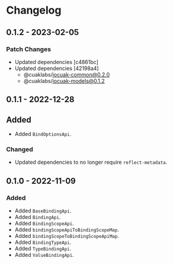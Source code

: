 # Changelog

## 0.1.2 - 2023-02-05

### Patch Changes

- Updated dependencies [c4861bc]
- Updated dependencies [42198a4]
  - @cuaklabs/iocuak-common@0.2.0
  - @cuaklabs/iocuak-models@0.1.2

## 0.1.1 - 2022-12-28

## Added

- Added `BindOptionsApi`.

### Changed

- Updated dependencies to no longer require `reflect-metadata`.

## 0.1.0 - 2022-11-09

### Added

- Added `BaseBindingApi`.
- Added `BindingApi`.
- Added `BindingScopeApi`.
- Added `bindingScopeApiToBindingScopeMap`.
- Added `bindingScopeToBindingScopeApiMap`.
- Added `BindingTypeApi`.
- Added `TypeBindingApi`.
- Added `ValueBindingApi`.
